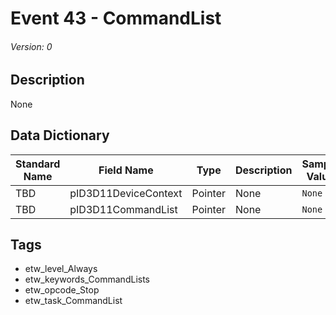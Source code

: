 # Event 43 - CommandList
###### Version: 0

## Description
None

## Data Dictionary
|Standard Name|Field Name|Type|Description|Sample Value|
|---|---|---|---|---|
|TBD|pID3D11DeviceContext|Pointer|None|`None`|
|TBD|pID3D11CommandList|Pointer|None|`None`|

## Tags
* etw_level_Always
* etw_keywords_CommandLists
* etw_opcode_Stop
* etw_task_CommandList